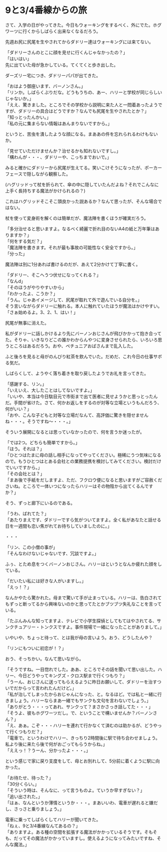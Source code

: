 # 9と3/4番線からの旅

さて、入学の日がやってきた。今日もウォーキングをするべく、外にでた。ホグワーツに行くからしばらく出来なくなるだろう。

先週お尻に尻尾を生やされてからダドリー達はウォーキングには来てない。

「ダドリーさんのとこに顔を見せに行くんじゃなかったの？」  
「はいはい」  
先に出ていた母が急かしている。てくてくと歩き出した。

ダーズリー宅につき、ダドリーパパが出てきた。

「おはよう御座います、バーノンさん。」  
「リンか。しばらくぶりだな。どうもうちの、あー、ハリーと学校が同じらしいじゃないか。」  
「ええ、驚きました。ところでその学校から説明に来た人と一悶着あったようですが、ダドリーの具合はどうですか？なんでも尻尾を生やされたとか？」  
「知っとったんかい。」  
「私の元に集まらない情報はあんまりないですから。」

というと、苦虫を潰したような顔になる。まああの件を忘れられるわけもないか。

「見せていただけませんか？治せるかも知れないですし。」  
「構わんが・・・、ダドリーや、こっちまでおいで。」

みると確かにダドリーから尻尾が生えてる。笑いこけそうになったが、ポーカーフェースで隠しながら観察した。

(ハグリッドって杖を折られて、傘の中に隠していたんだよね？それでこんなに上手く長持ちする魔法がかけられるの？)

これはハグリッドそこそこ頭良かった説あるか？なんて思ったが、そんな場合ではない。

杖を使って変身術を解くのは簡単だが、魔法陣を書くほうが確実だろう。

「多分治せると思いますよ。なるべく綺麗で折れ目のないA4の紙と万年筆はありますか？」  
「何をする気だ？」  
「魔法陣を書きます。それが最も事故の可能性なく安全ですから。」  
「分った」

魔法陣は別に1分あれば書けるのだが、あえて2分かけて丁寧に書く。

「ダドリー、そこへうつ伏せになってくれる？」  
「なんd」  
「そのほうがやりやすいから」  
「わかったよ、こうか？」  
「うん。じゃあイメージして、尻尾が取れて外で遊んでいる自分を。」  
そう言いながらダドリーに触れる。本人に触れていたほうが魔法はかけやすい。  
「さぁ始めるよ。3、2、1、はい！」

尻尾が無事に消えた。

私がダドリーに話しかけるより先にバーノンおじさんが飛びかかって抱き合ってた。そりゃ、いきなりどこの誰かわからんやつに変身させられたら、いろいろ思うところはあるだろう。おや、ペチュニアおばさんまで乱入した。

ふと後ろを見ると母がのんびり紅茶を飲んでいた。だめだ、これ今日の仕事サボる気だ。

しばらくして、ようやく落ち着きを取り戻したようでお礼を言ってきた。

「感謝する、リン。」  
「いえいえ、大したことはしてないですよ。」  
「いいや、本当は今日駄目元で市街まで出て医者に見せようかと思っとったんだ。手間が省けた。さて、何かお返しをするのが対等な立場というもんだろう、何がいい？」  
「おや、こんな子どもと対等な立場だなんて、高評価に驚きを隠せませんね・・・。そうですね〜・・・。」

そういう展開になるとは思っていなかったので、何を言うか迷ったが。

「では2つ。どちらも簡単ですから。」  
「ほう。それは？」  
「ひとつはたまに母の話し相手になってやってください。極稀にうつ気味になるので。もうひとつはとある会社との業務提携を検討してみてください。検討だけでいいですから。」  
「その会社とは？」  
「まあ後で手紙をだしますよ、ただ、フクロウ便になると思いますがご容赦くださいね。ところで一体いつになったらハリーはその物陰から出てくるんですか？」

そう、ずっと廊下にいるのである。

「うわ、ばれてた？」  
「あたりまえです、ダドリーですら気がついてますよ。全く私があなたと話せる日を一週間も恋い焦がれてお待ちしていましたのに。」

・・・

「リン、この小僧の事が」  
「そんなわけないじゃないです、冗談ですよ。」

ふぅ、とため息をつくバーノンおじさん。ハリーはというとなんか疲れた顔をしている。

「だいたい私には好きな人がいますし。」  
「えっ！？」

なんかやたら驚かれた。母まで驚いて手が止まっている。ハリーは、告白されてもずっと断ってるから興味ないのかと思ってたとかブツブツ失礼なことを言っている。

「たぶんみんな知ってますよ、テレビで小学生探偵としてもてはやされてる、サンクチュアリー・トンクスですよ。事件現場で一緒になったことがありまして。」

いやいや、ちょっと待って、とは我が母の言いよう。おう、どうしたんや？

「リンにもついに初恋が！？」

おう、そっちかい。なんて思いながら。

「そうですね。一目惚れでした。ああ、ところでその話を聞いて思い出した。ハリー、今日どうやってキングズ・クロス駅まで行くつもり？」  
「うーん、おじさんに送ってもらえるように昨日お願いして、ダドリーを治すついでだからって言われたんだけど。」  
「私が治してしまったからおじゃんになった、と。なるほど。では私と一緒に行きましょう。ハリーならまあ一緒でもサンクも文句を言わないでしょう。」  
「ありがとう・・・ってあれ、サンクって？まさかさっき話してた・・・」  
「そうよ、彼もホグワーツだし。で、ということで構いませんか？バーノンさん？」  
「え、あぁ。こぞ・・・ハリーを連れて行かなくて済むのは助かるが、どうやって行くつもりだ？」  
「電車で。というわけでハリー、きっちり2時間後に駅で待ち合わせましょう。私より後に来たら後で何がおごってもらうからね。」  
「ええっ！？うーん、分かったよ・・・。」

という感じで家に戻り支度をして、母とお別れして、5分前に着くように駅に向かった。

「お待たせ、待った？」  
「30分くらい。」  
「そういう時は、そんなに、って言うものよ。ていうか早すぎない？」  
「追い出された。」  
「はぁ、なんというか薄情というか・・・。まあいいわ、電車が遅れると嫌だし、さっさと乗りましょう。」

電車に乗ってしばらくしてハリーが聞いてきた。  
「ねぇ、9と3/4番線なんてあるの？」  
「ありますよ。ある種の空間を拡張する魔法がかかっているそうです。そもそも、だってその魔法がかかっていますし。使えるようになってみたいですね、そんな魔法。」
